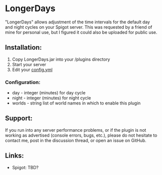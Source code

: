 # LongerDays

"LongerDays" allows adjustment of the time intervals for the default day and night cycles on your Spigot server. This was requested by a friend of mine for personal use, but I figured it could also be uploaded for public use.

## Installation:
1. Copy LongerDays.jar into your /plugins directory
2. Start your server
3. Edit your [config.yml](src/main/resources/config.yml)

### Configuration:
- day - integer (minutes) for day cycle
- night - integer (minutes) for night cycle
- worlds - string list of world names in which to enable this plugin

## Support:
If you run into any server performance problems, or if the plugin is not working as advertised (console errors, bugs, etc.), please do not hesitate to contact me, post in the discussion thread, or open an issue on GitHub.

## Links:
- Spigot: TBD?
